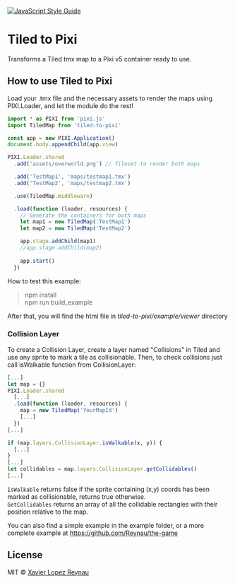 [![JavaScript Style Guide](https://cdn.rawgit.com/standard/standard/master/badge.svg)](https://github.com/standard/standard)

# Tiled to Pixi
Transforms a Tiled tmx map to a Pixi v5 container ready to use.

## How to use Tiled to Pixi
Load your .tmx file and the necessary assets to render the maps using PIXI.Loader, and let the module do the rest!

```javascript
import * as PIXI from 'pixi.js'
import TiledMap from 'tiled-to-pixi'

const app = new PIXI.Application()
document.body.appendChild(app.view)

PIXI.Loader.shared
  .add('assets/overworld.png') // Tileset to render both maps

  .add('TestMap1', 'maps/testmap1.tmx')
  .add('TestMap2', 'maps/testmap2.tmx')

  .use(TiledMap.middleware)

  .load(function (loader, resources) {
  	// Generate the containers for both maps
    let map1 = new TiledMap('TestMap1')
    let map2 = new TiledMap('TestMap2')

    app.stage.addChild(map1)
    //app.stage.addChild(map2)
    
    app.start()
  })
```

How to test this example:
> npm install  
> npm run build_example  

After that, you will find the html file in *tiled-to-pixi/example/viewer* directory

### Collision Layer
To create a Collision Layer, create a layer named "Collisions" in Tiled and use any sprite to mark a tile as collisionable. 
Then, to check collisions just call isWalkable function from CollisionLayer:

```javascript
[...]
let map = {}
PIXI.Loader.shared
  [...]
  .load(function (loader, resources) {
    map = new TiledMap('YourMapId')
    [...]
  })
[...]

if (map.layers.CollisionLayer.isWalkable(x, y)) {
  [...]
}
[...]
let collidables = map.layers.CollisionLayer.getCollidables()
[...]
```
`IsWalkable` returns false if the sprite containing (x,y) coords has been marked as collisionable, returns true otherwise.  
`GetCollidables` returns an array of all the collidable rectangles with their position relative to the map. 


You can also find a simple example in the example folder, or a more complete example at https://github.com/Reynau/the-game

## License
MIT © [Xavier Lopez Reynau](http://lopezreynau.me/)
